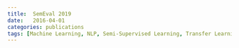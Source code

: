 ```yaml
---
title:  SemEval 2019
date:   2016-04-01
categories: publications
tags: [Machine Learning, NLP, Semi-Supervised Learning, Transfer Learning]
---
```

